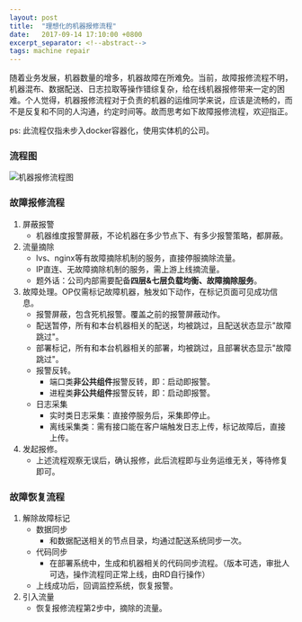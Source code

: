 ```yaml
---
layout: post 
title:  "理想化的机器报修流程"
date:   2017-09-14 17:10:00 +0800
excerpt_separator: <!--abstract-->
tags: machine repair
---
```


随着业务发展，机器数量的增多，机器故障在所难免。当前，故障报修流程不明，机器混布、数据配送、日志拉取等操作错综复杂，给在线机器报修带来一定的困难。个人觉得，机器报修流程对于负责的机器的运维同学来说，应该是流畅的，而不是反复和不同的人沟通，约定时间等。故而思考如下故障报修流程，欢迎指正。

ps: 此流程仅指未步入docker容器化，使用实体机的公司。
<!--abstract-->

### 流程图
![机器报修流程图](../../../assets/2017-09-14-machine-repair/机器报修流程图.png)

### 故障报修流程

1. 屏蔽报警
	- 机器维度报警屏蔽，不论机器在多少节点下、有多少报警策略，都屏蔽。
2. 流量摘除
	- lvs、nginx等有故障摘除机制的服务，直接停服摘除流量。
	- IP直连、无故障摘除机制的服务，需上游上线摘流量。
	- 题外话：公司内部需要配备**四层&七层负载均衡、故障摘除服务**。
3. 故障处理。OP仅需标记故障机器，触发如下动作，在标记页面可见成功信息。
	- 报警屏蔽，包含死机报警。覆盖之前的报警屏蔽动作。
	- 配送暂停，所有和本台机器相关的配送，均被跳过，且配送状态显示"故障跳过"。
	- 部署标记，所有和本台机器相关的部署，均被跳过，且部署状态显示"故障跳过"。
	- 报警反转。
		- 端口类**非公共组件**报警反转，即：启动即报警。
		- 进程类**非公共组件**报警反转，即：启动即报警。
	- 日志采集
		- 实时类日志采集：直接停服务后，采集即停止。
		- 离线采集类：需有接口能在客户端触发日志上传，标记故障后，直接上传。
4. 发起报修。
	- 上述流程观察无误后，确认报修，此后流程即与业务运维无关，等待修复即可。

	
### 故障恢复流程

1. 解除故障标记
	- 数据同步
		- 和数据配送相关的节点目录，均通过配送系统同步一次。
	- 代码同步
		- 在部署系统中，生成和机器相关的代码同步流程。（版本可选，审批人可选，操作流程同正常上线，由RD自行操作）
	- 上线成功后，回调监控系统，恢复报警。
2. 引入流量
	- 恢复报修流程第2步中，摘除的流量。

